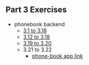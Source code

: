 ## Part 3 Exercises
- phonebook backend
  - [3.1 to 3.18](./phonebook-backend)
  - [3.12 to 3.18](./phonebook-backend)
  - [3.19 to 3.20](../Part2/phonebook)
  - 3.21 to 3.22
     - [phone-book app link](https://phone-book-qotb.onrender.com/)
  

